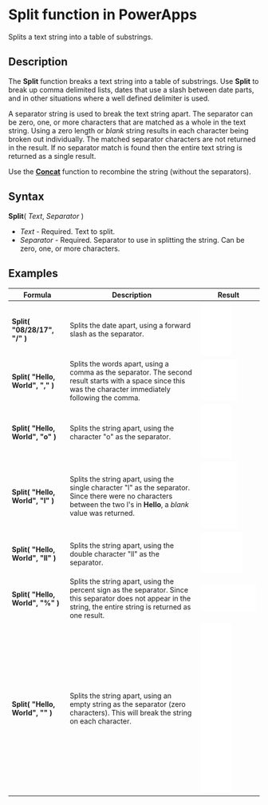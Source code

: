 <properties
	pageTitle="Split function | Microsoft PowerApps"
	description="Reference information, including syntax and examples, for the Split function in PowerApps"
	services=""
	suite="powerapps"
	documentationCenter="na"
	authors="gregli-msft"
	manager="anneta"
	editor=""
	tags=""/>

<tags
   ms.service="powerapps"
   ms.devlang="na"
   ms.topic="article"
   ms.tgt_pltfrm="na"
   ms.workload="na"
   ms.date="08/28/2017"
   ms.author="gregli"/>

# Split function in PowerApps #

Splits a text string into a table of substrings.

## Description ##

The **Split** function breaks a text string into a table of substrings.  Use **Split** to break up comma delimited lists, dates that use a slash between date parts, and in other situations where a well defined delimiter is used.  

A separator string is used to break the text string apart.  The separator can be zero, one, or more characters that are matched as a whole in the text string.  Using a zero length or *blank* string results in each character being broken out individually.  The matched separator characters are not returned in the result.  If no separator match is found then the entire text string is returned as a single result.

Use the [**Concat**](function-concatenate.md) function to recombine the string (without the separators).  

## Syntax ##

**Split**( *Text*, *Separator* )

- *Text* - Required.  Text to split.
- *Separator* - Required.  Separator to use in splitting the string.  Can be zero, one, or more characters.

## Examples ##

| Formula | Description | Result |
|---------|-------------|--------|
| **Split( "08/28/17", "/" )** | Splits the date apart, using a forward slash as the separator. | <style> img { max-width: none; } </style> ![](media/function-split/date.png) |
| **Split( "Hello, World", "," )** | Splits the words apart, using a comma as the separator.  The second result starts with a space since this was the character immediately following the comma. | <style> img { max-width: none; } </style> ![](media/function-split/comma.png) |
| **Split( "Hello, World", "o" )** | Splits the string apart, using the character "o" as the separator.| <style> img { max-width: none; } </style> ![](media/function-split/o.png) |
| **Split( "Hello, World", "l" )** | Splits the string apart, using the single character "l" as the separator. Since there were no characters between the two l's in **Hello**, a *blank* value was returned. | <style> img { max-width: none; } </style> ![](media/function-split/l.png) |
| **Split( "Hello, World", "ll" )** | Splits the string apart, using the double character "ll" as the separator. | <style> img { max-width: none; } </style> ![](media/function-split/ll.png) |
| **Split( "Hello, World", "%" )** | Splits the string apart, using the percent sign as the separator. Since this separator does not appear in the string, the entire string is returned as one result.  | <style> img { max-width: none; } </style> ![](media/function-split/percent.png) |
| **Split( "Hello, World", "" )** | Splits the string apart, using an empty string as the separator (zero characters). This will break the string on each character.  | <style> img { max-width: none; } </style> ![](media/function-split/none.png) |
